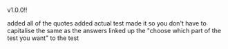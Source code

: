 v1.0.0!!

added all of the quotes
added actual test
made it so you don't have to capitalise the same as the answers
linked up the "choose which part of the test you want" to the test

